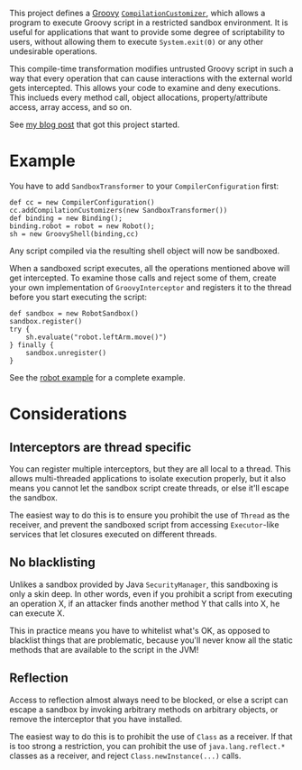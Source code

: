 This project defines a [Groovy](http://groovy.codehaus.org/) [`CompilationCustomizer`](http://groovy.codehaus.org/api/org/codehaus/groovy/control/customizers/CompilationCustomizer.html),
which allows a program to execute Groovy script in a restricted sandbox environment.
It is useful for applications that want to provide some degree of scriptability to users, without allowing them
to execute `System.exit(0)` or any other undesirable operations.

This compile-time transformation modifies untrusted Groovy script in such a way that every operation that
can cause interactions with the external world gets intercepted. This allows your code to examine and deny
executions. This inclueds every method call, object allocations, property/attribute access, array access, and so on.

See [my blog post](http://kohsuke.org/2012/04/27/groovy-secureastcustomizer-is-harmful/) that got this project started.

# Example

You have to add `SandboxTransformer` to your `CompilerConfiguration` first:

    def cc = new CompilerConfiguration()
    cc.addCompilationCustomizers(new SandboxTransformer())
    def binding = new Binding();
    binding.robot = robot = new Robot();
    sh = new GroovyShell(binding,cc)

Any script compiled via the resulting shell object will now be sandboxed.

When a sandboxed script executes, all the operations mentioned above will get intercepted.
To examine those calls and reject some of them, create your own implementation of `GroovyInterceptor`
and registers it to the thread before you start executing the script:

    def sandbox = new RobotSandbox()
    sandbox.register()
    try {
        sh.evaluate("robot.leftArm.move()")
    } finally {
        sandbox.unregister()
    }

See the [robot example](https://github.com/jenkinsci/groovy-sandbox/tree/master/src/test/groovy/org/kohsuke/groovy/sandbox/robot)
for a complete example.

# Considerations
## Interceptors are thread specific
You can register multiple interceptors, but they are all local to a thread.
This allows multi-threaded applications to isolate execution properly, but it also means you cannot
let the sandbox script create threads, or else it'll escape the sandbox.

The easiest way to do this
is to ensure you prohibit the use of `Thread` as the receiver, and prevent the sandboxed script from
accessing `Executor`-like services that let closures executed on different threads.

## No blacklisting
Unlikes a sandbox provided by Java `SecurityManager`, this sandboxing is only a skin deep.
In other words, even if you prohibit a script from executing an operation X, if an attacker finds another method Y
that calls into X, he can execute X.

This in practice means you have to whitelist what's OK, as opposed to blacklist things that are problematic,
because you'll never know all the static methods that are available to the script in the JVM!

## Reflection
Access to reflection almost always need to be blocked, or else a script can escape a sandbox by invoking
arbitrary methods on arbitrary objects, or remove the interceptor that you have installed.

The easiest way to do this is to prohibit the use of `Class` as a receiver. If that is too strong a restriction,
you can prohibit the use of `java.lang.reflect.*` classes as a receiver, and reject `Class.newInstance(...)` calls.
